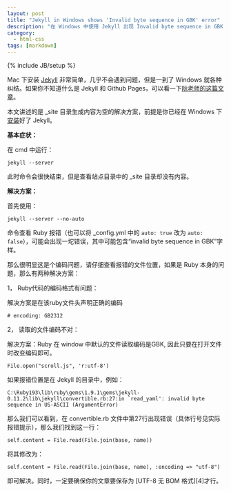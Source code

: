 ```yaml
---
layout: post
title: "Jekyll in Windows shows 'Invalid byte sequence in GBK' error"
description: "在 Windows 中使用 Jekyll 出现 Invalid byte sequence in GBK 错误，导致 _site 目录为空"
category:
  - html-css
tags: [markdown]
---
```

{% include JB/setup %} 

Mac 下安装 [Jekyll][1] 非常简单，几乎不会遇到问题，但是一到了 Windows 就各种纠结。如果你不知道什么是 Jekyll 和 Github Pages，可以看一下[阮老师的这篇文章][2]。

本文讲述的是 _site 目录生成内容为空的解决方案，前提是你已经在 Windows 下[安装][3]好了 Jekyll。

**基本症状：**

在 cmd 中运行：

    jekyll --server

此时命令会很快结束，但是查看站点目录中的 _site 目录却没有内容。

**解决方案：**

首先使用：

    jekyll --server --no-auto

命令查看 Ruby 报错（也可以将 _config.yml 中的 `auto: true` 改为 `auto: false`），可能会出现一坨错误，其中可能包含“invalid byte sequence in GBK”字样。

那么很明显这是个编码问题，请仔细查看报错的文件位置，如果是 Ruby 本身的问题，那么有两种解决方案：

1， Ruby代码的编码格式有问题：

解决方案是在该ruby文件头声明正确的编码

    # encoding: GB2312

2， 读取的文件编码不对：

解决方案：Ruby 在 window 中默认的文件读取编码是GBK, 因此只要在打开文件时改变编码即可。

    File.open("scroll.js", 'r:utf-8')

如果报错位置是在 Jekyll 的目录中，例如：

    C:\Ruby193\lib\ruby\gems\1.9.1\gems\jekyll-0.11.2\lib\jekyll\convertible.rb:27:in `read_yaml': invalid byte sequence in US-ASCII (ArgumentError)

那么我们可以看到，在 convertible.rb 文件中第27行出现错误（具体行号见实际报错提示），那么我们找到这一行：

    self.content = File.read(File.join(base, name))

将其修改为：

    self.content = File.read(File.join(base, name), :encoding => "utf-8")

即可解决。同时，一定要确保你的文章要保存为 [UTF-8 无 BOM 格式][4]才行。



[1]: https://github.com/mojombo/jekyll
[2]: http://www.ruanyifeng.com/blog/2012/08/blogging_with_jekyll.html
[3]: https://github.com/mojombo/jekyll/wiki/install
[3]: http://wenwen.soso.com/z/q118420256.htm



